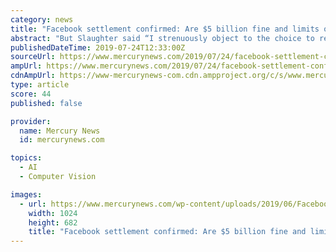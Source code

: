 ```yaml
---
category: news
title: "Facebook settlement confirmed: Are $5 billion fine and limits on Zuckerberg enough?"
abstract: "But Slaughter said “I strenuously object to the choice to release him and all other ... In addition, the company must make clear and get consent for its use of facial recognition, considering the FTC accused it of misrepresenting the amount of control ..."
publishedDateTime: 2019-07-24T12:33:00Z
sourceUrl: https://www.mercurynews.com/2019/07/24/facebook-settlement-confirmed-are-5-billion-fine-and-limits-on-zuckerberg-enough/
ampUrl: https://www.mercurynews.com/2019/07/24/facebook-settlement-confirmed-are-5-billion-fine-and-limits-on-zuckerberg-enough/amp/
cdnAmpUrl: https://www-mercurynews-com.cdn.ampproject.org/c/s/www.mercurynews.com/2019/07/24/facebook-settlement-confirmed-are-5-billion-fine-and-limits-on-zuckerberg-enough/amp/
type: article
score: 44
published: false

provider:
  name: Mercury News
  id: mercurynews.com

topics:
  - AI
  - Computer Vision

images:
  - url: https://www.mercurynews.com/wp-content/uploads/2019/06/Facebook_Research_App_36457.jpg?w=1024&amp;h=682
    width: 1024
    height: 682
    title: "Facebook settlement confirmed: Are $5 billion fine and limits on Zuckerberg enough?"
---
```

